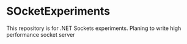 # SOcketExperiments
This repository is for .NET Sockets experiments. Planing to write high performance socket server
